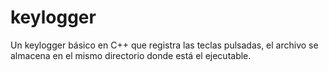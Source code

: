 # keylogger
Un keylogger básico en C++ que registra las teclas pulsadas, el archivo se almacena en el mismo directorio donde está el ejecutable.
